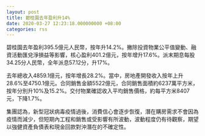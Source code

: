 ```yaml
---
layout: post
title: 碧桂園去年盈利升14%
date: 2020-03-27 12:23:18.000000000 +08:00
categories: rss
---
```


碧桂園去年盈利395.5億元人民幣，按年升14.2%。撇除投資物業公平值變動、融資活動匯兌淨損益等影響，核心盈利401.2億元，按年增升17.6%。派末期息每股34.25分人民幣，全年派息57.12分，升17%。

去年總收入4859.1億元，按年增長28.2%。當中，房地產開發收入按年上升28.6%至4750.1億元。合同銷售金額5522億元，合同銷售面積約6237萬平方米，按年分別升10%及15.2%。交付物業確認收入平均銷售價格，約每平方米8407元，下降1.7%。

集團認為，新型冠狀病毒疫情過後，消費信心會逐步恢復，潛在購房需求不會因為疫情而減少，但短期內工程和銷售或受影響有所波動，波動程度仍有待觀察，期望以強健資產負債表和現金回款對沖潛在的不確定性。
